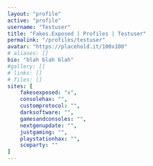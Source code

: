 ```yaml
---
layout: "profile"
active: "profile"
username: "Testuser"
title: "Fakes.Exposed | Profiles | Testuser"
permalink: "/profiles/testuser"
avatar: "https://placehold.it/100x100"
# aliases: []
bio: "blah blah blah"
#gallery: []
# links: []
# files: []
sites: [
    fakesexposed: "x",
    consolehax: "",
    customprotocol: "",
    darksoftware: "",
    gamesandconsoles: "",
    nextgenupdate: "",
    justgaming: "",
    playstationhax: "",
    sceparty: ""
]
---
```

